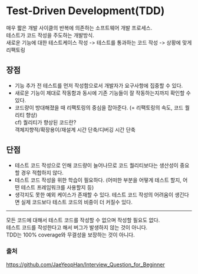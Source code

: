 # Test-Driven Development(TDD)  
매우 짧은 개발 사이클의 반복에 의존하는 소프트웨어 개발 프로세스.  
테스트가 코드 작성을 주도하는 개발방식.  
새로운 기능에 대한 테스트케이스 작성 -> 테스트를 통과하는 코드 작성 -> 상황에 맞게 리팩토링  
## 장점  
- 기능 추가 전 테스트를 먼저 작성함으로서 개발자가 요구사항에 집중할 수 있다.
- 새로운 기능이 제대로 작동함과 동시에 기존 기능들이 잘 작동하는지까지 확인할 수 있다.  
- 코드량이 방대해졌을 때 리팩토링의 중심을 잡아준다. (= 리팩토링의 속도, 코드 퀄리티 향상)  
cf) 퀄리티가 향상된 코드란?  
객체지향적/확장용이/재설계 시간 단축/디버깅 시간 단축  
## 단점
- 테스트 코드 작성으로 인해 코드량이 늘어나므로 코드 퀄리티보다는 생산성이 중요할 경우 적합하지 않다.  
- 테스트 코드 작성을 위한 학습이 필요하다. (어떠한 부분을 어떻게 테스트 할지, 어떤 테스트 프레임워크를 사용할지 등)  
- 생각지도 못한 예외 케이스가 존재할 수 있다. 테스트 코드 작성의 어려움이 생긴다면 실제 코드보다 테스트 코드의 비중이 더 커질수 있다.  
---  
모든 코드에 대해서 테스트 코드를 작성할 수 없으며 작성할 필요도 없다.  
테스트 코드를 작성한다고 해서 버그가 발생하지 않는 것이 아니다.  
TDD는 100% coverage와 무결성을 보장하는 것이 아니다.
### 출처
https://github.com/JaeYeopHan/Interview_Question_for_Beginner
